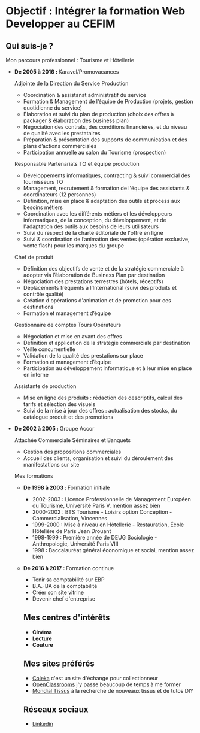 <h1>Objectif : Intégrer la formation Web Developper au CEFIM</h1>

<h2><strong> Qui suis-je ? </strong></h2>      
    <p>Mon parcours professionnel : Tourisme et Hôtellerie</p>
    	<ul>
	<p>
    	<li><strong> De 2005 à 2016 : </strong> Karavel/Promovacances</li>
	</p>
            <p>Adjointe de la Direction du Service Production</p>
	<p>
            <ul>
                <li>Coordination & assistanat administratif du service</li>
                <li>Formation & Management de l’équipe de Production (projets, gestion quotidienne du service)</li>
                <li>Elaboration et suivi du plan de production (choix des offres à packager & élaboration des business plan)</li>
                <li>Négociation des contrats, des conditions financières, et du niveau de qualité avec les prestataires</li>
                <li>Préparation & présentation des supports de communication et des plans d’actions commerciales</li>                                   <li>Participation annuelle au salon du Tourisme (prospection)</li>
            </ul>
	</p>
            <p>Responsable Partenariats TO et équipe production</p>
	    <p>
            <ul>
                <li>Développements informatiques, contracting & suivi commercial des fournisseurs TO</li>
                <li>Management, recrutement & formation de l'équipe des assistants & coordinateurs (12 personnes)</li>
                <li>Définition, mise en place & adaptation des outils et process aux besoins métiers</li>
                <li>Coordination avec les différents métiers et les développeurs informatiques, de la conception, du développement, et                   de l'adaptation des outils aux besoins de leurs utilisateurs</li>
                <li>Suivi du respect de la charte éditoriale de l'offre en ligne</li>
                <li>Suivi & coordination de l’animation des ventes (opération exclusive, vente flash) pour les marques du groupe</li>
            </ul>
	    </p>
             <p>Chef de produit</p>
	     <p>
                <ul>
                <li>Définition des objectifs de vente et de la stratégie commerciale à adopter via l’élaboration de Business Plan par                       destination</li>
                <li>Négociation des prestations terrestres (hôtels, réceptifs)</li> 
                <li>Déplacements fréquents à l’International (suivi des produits et contrôle qualité)</li>
                <li>Création d'opérations d'animation et de promotion pour ces destinations</li>
                <li>Formation et management d’équipe</li>
            </ul>
	    </p>
            <p>Gestionnaire de comptes Tours Opérateurs</p>
	    <p>
                <ul>
		<li>Négociation et mise en avant des offres</li> 
                <li>Définition et application de la stratégie commerciale par destination</li>
                <li>Veille concurrentielle</li>
                <li>Validation de la qualité des prestations sur place</li> 
                <li>Formation et management d’équipe</li>
                <li>Participation au développement informatique et à leur mise en place en interne</li>
            </ul>
	    </p>
            <p>Assistante de production</p>
	    <p>
            <ul>
                <li>Mise en ligne des produits : rédaction des descriptifs, calcul des tarifs et sélection des visuels</li>
                <li>Suivi de la mise à jour des offres : actualisation des stocks, du catalogue produit et des promotions</li>
            </ul>
            </p>
            <li><strong> De 2002 à 2005 : </strong> Groupe Accor</li>
            <p>Attachée Commerciale Séminaires et Banquets</p>
	<p>
            <ul>
                <li>Gestion des propositions commerciales</li>
                <li>Accueil des clients, organisation et suivi du déroulement des manifestations sur site</li
            </ul>
	</p>      
    	   </ul>
    <p>Mes formations</p>
       	<ul>
	<p>
    	<li><strong> De 1998 à 2003 : </strong> Formation initiale</li>
	</p>
	<p>
            <ul>
                <li>2002-2003 : Licence Professionnelle de Management Européen du Tourisme, Université Paris V, mention assez bien</li>
                <li>2000-2002 : BTS Tourisme - Loisirs option Conception - Commercialisation, Vincennes</li>
                <li>1999-2000 : Mise à niveau en Hôtellerie - Restauration, École Hôtelière de Paris Jean Drouant</li>
                <li>1998-1999 : Première année de DEUG Sociologie - Anthropologie, Université Paris VIII</li>
                <li>1998 : Baccalauréat général économique et social, mention assez bien</li>                                   
            </ul>
	</p>
            <li><strong> De 2016 à 2017 : </strong> Formation continue</li>
	    <p>
            <ul>
                <li>Tenir sa comptabilité sur EBP</li>
                <li>B.A.-BA de la comptabilité</li>
                <li>Créer son site vitrine</li>
		<li>Devenir chef d'entreprise</li>
            </ul>
	    </p>
       
<h2><strong> Mes centres d'intérêts </strong></h2>         
    <p>
    	<ul>
    	<li><strong> Cinéma </strong></li>	
    	<li><strong> Lecture </strong></li>	
	<li><strong> Couture </strong></li>		
    	</ul>
 	</p>   	
<h2><strong> Mes sites préférés </strong></h2>       
<p>
    	<ul>
    	<li><a href="https://coleka.com">Coleka</a> c'est un site d'échange pour collectionneur</li>
    	<li><a href="https://openclassrooms.com">OpenClassrooms</a> j'y passe beaucoup de temps à me former</li>
	<li><a href="https://mondialtisus.fr">Mondial Tissus</a> à la recherche de nouveaux tissus et de tutos DIY</li>
    	</ul>
 	</p>   	
<h2><strong> Réseaux sociaux </strong></h2>   
<p>
    	<ul>
    	<li><a href="https://fr.linkedin.com/in/sarah-hayder-01836374">Linkedin</a></li>
    	</ul>
 	</p>   	
    </p>   
   
